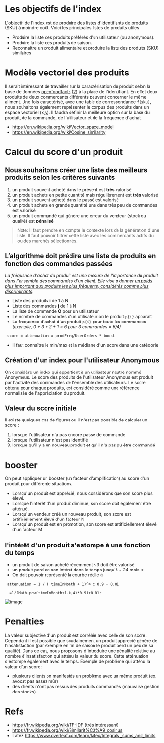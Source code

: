 # Les objectifs de l'index
L'objectif de l'index est de produire des listes d'identifiants de produits (SKU) à moindre coût. Voici les principales listes de produits utiles

* Produire la liste des produits préférés d'un utilisateur (ou anonymous).
* Produire la liste des produits de saison.
* Reconnaitre un produit alimentaire et produire la liste des produits (SKU) similaires


# Modèle vectoriel des produits 
Il serait intéressant de travailler sur la caractérisation du produit selon la base de données [openfoodfacts](https://raw.githubusercontent.com/openfoodfacts/openfoodfacts-nodejs/develop/test/mockdata/categories.json) ([2](https://world.openfoodfacts.org/categories)) à la place de l'identifiant. En effet deux produits de deux commerçants différents peuvent concerner le même aliment. 
Une fois caractérisé, avec une table de correspondance `f(sku)`, nous souhaitons également représenter le corpus des produits dans un espace vectoriel (x,y). Il faudra définir la meilleure option sur la base du produit, de la commande, de l'utilisateur et de la fréquence d'achat. 

* https://en.wikipedia.org/wiki/Vector_space_model
* https://en.wikipedia.org/wiki/Cosine_similarity



# Calcul du score d'un produit 
## Nous souhaitons créer une liste des meilleurs produits selon les critères suivants
1. un produit souvent acheté dans le présent est **très** valorisé
1. un produit acheté en petite quantité mais régulièrement est **très** valorisé
1. un produit souvent acheté dans le passé est valorisé
1. un produit acheté en grande quantité une dans très peu de commandes est valorisé 
1. un produit commandé qui génère une erreur du vendeur (stock ou qualité) est **pénalisé**

> Note: Il faut prendre en compte le contexte lors de la génération d'une liste. Il faut pouvoir filtrer cette liste avec les commercants actifs du ou des marchés sélectionnés. 



## L’algorithme doit prédire une liste de produits en fonction des commandes passées
_La fréquence d'achat du produit est une mesure de l'importance du produit dans l'ensemble des commandes d'un client. Elle vise à donner <u>un poids plus important aux produits les plus fréquents, considérés comme plus discriminants</u>_. 


* Liste des produits **i** de 1 à N
* Liste des commandes **j** de 1 à N
* La liste de commande **O**  pour un utilisateur 
* Le nombre de commandes d'un utilisateur où le produit `p{i}`  apparaît
* La fréquence d'achat d'un produit `p{i}` pour toute les commandes *(exemple, 0 + 3 + 2 + 1 = 6 pour 3 commandes = 6/4)*

```
 score = attenuation x prodFreq/UserOrders * boost
```

* Il faut connaître le min/max et la médiane d'un score dans une catégorie 


## Création d'un index pour l'utilisateur Anonymous
On considère un index qui appartient à un utilisateur neutre nommé Anonymous. Le score des produits de l'utilisateur Anonymous est produit par l'activité des commandes de l'ensemble des utilisateurs. Le score obtenu pour chaque produits, est considéré comme une référence normalisée de l'appréciation du produit.

## Valeur du score initiale
Il existe quelques cas de figures ou il n'est pas possible de calculer un score :
1. lorsque l'utilisateur n'a pas encore passé de commande
2. lorsque l'utilisateur n'est pas identifié
3. lorsque qu'il y a un nouveau produit et qu'il n'a pas pu être commandé

# booster
On peut appliquer un booster (un facteur d'amplification) au score d'un produit pour différente situations. 
* Lorsqu'un produit est apprécié, nous considérons que son score plus élevé. 
* Lorsque l'intérêt d'un produit diminue, son score doit également être atténué.
* Lorsqu'un vendeur créé un nouveau produit, son score est artificiellement élevé  d'un facteur N
* Lorsqu'un produit est en promotion, son score est artificiellement élevé d'un facteur M

## l'intérêt d'un produit s'estompe à une fonction du temps
* un produit de saison acheté récemment ~3 doit être valorisé
* un produit perd de son intéret dans le temps jusqu'à ~ 24 mois => 
* On doit pouvoir représenté la courbe réelle  :fire:
```
 attenuation = 1 / ( timeInMonth + 1)^4 x 0.9 + 0.01 
```
      =1/(Math.pow(timeInMonth+1.0,4)*0.9)+0.01;

![image](https://user-images.githubusercontent.com/1422935/162250655-47499e41-6bab-4140-bdd2-4102643e4609.png)


# Penalties
La valeur subjective d'un produit est corrélée avec celle de son score. Cependant il est possible que soudainement un produit apprecié génère de l'insatisfaction (par exemple en fin de saison le produit perd un peu de sa qualité). Dans ce cas, nous proposons d'introduire une pénalité relative au nombre d'insatisfaction qui atténu la valeur du score. Cette atténuation s'estompe également avec le temps. Exemple de problème qui atténu la valeur d'un score:
* plusieurs clients on manifestés un problème avec un même produit (ex. avocat pas assez mûr)
* des clients n'ont pas ressus des produits commandés (mauvaise gestion des stocks)

# Refs
* https://fr.wikipedia.org/wiki/TF-IDF (très intéressant)
* https://fr.wikipedia.org/wiki/Similarit%C3%A9_cosinus
* LateX https://www.overleaf.com/learn/latex/Integrals,_sums_and_limits
